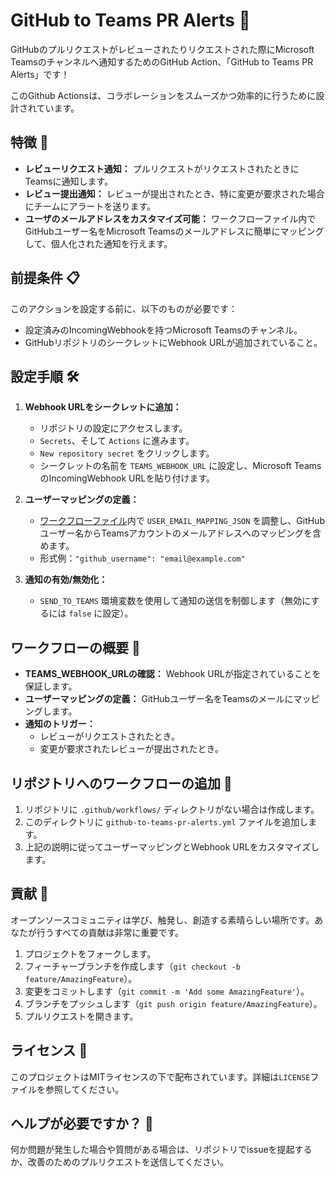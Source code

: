 # GitHub to Teams PR Alerts 🚀

GitHubのプルリクエストがレビューされたりリクエストされた際にMicrosoft Teamsのチャンネルへ通知するためのGitHub Action、「GitHub to Teams PR Alerts」です！

このGithub Actionsは、コラボレーションをスムーズかつ効率的に行うために設計されています。

## 特徴 🌟

- **レビューリクエスト通知：** プルリクエストがリクエストされたときにTeamsに通知します。
- **レビュー提出通知：** レビューが提出されたとき、特に変更が要求された場合にチームにアラートを送ります。
- **ユーザのメールアドレスをカスタマイズ可能：** ワークフローファイル内でGitHubユーザー名をMicrosoft Teamsのメールアドレスに簡単にマッピングして、個人化された通知を行えます。

## 前提条件 📋

このアクションを設定する前に、以下のものが必要です：
- 設定済みのIncomingWebhookを持つMicrosoft Teamsのチャンネル。
- GitHubリポジトリのシークレットにWebhook URLが追加されていること。

## 設定手順 🛠

1. **Webhook URLをシークレットに追加：**
   - リポジトリの設定にアクセスします。
   - `Secrets`、そして `Actions` に進みます。
   - `New repository secret` をクリックします。
   - シークレットの名前を `TEAMS_WEBHOOK_URL` に設定し、Microsoft TeamsのIncomingWebhook URLを貼り付けます。

2. **ユーザーマッピングの定義：**
   - [ワークフローファイル](.github/workflows/github-to-teams-pr-alerts.yml)内で `USER_EMAIL_MAPPING_JSON` を調整し、GitHubユーザー名からTeamsアカウントのメールアドレスへのマッピングを含めます。
   - 形式例：`"github_username": "email@example.com"`

3. **通知の有効/無効化：**
   - `SEND_TO_TEAMS` 環境変数を使用して通知の送信を制御します（無効にするには `false` に設定）。

## ワークフローの概要 📖

- **TEAMS_WEBHOOK_URLの確認：** Webhook URLが指定されていることを保証します。
- **ユーザーマッピングの定義：** GitHubユーザー名をTeamsのメールにマッピングします。
- **通知のトリガー：**
  - レビューがリクエストされたとき。
  - 変更が要求されたレビューが提出されたとき。

## リポジトリへのワークフローの追加 📁

1. リポジトリに `.github/workflows/` ディレクトリがない場合は作成します。
2. このディレクトリに `github-to-teams-pr-alerts.yml` ファイルを追加します。
3. 上記の説明に従ってユーザーマッピングとWebhook URLをカスタマイズします。

## 貢献 🤝

オープンソースコミュニティは学び、触発し、創造する素晴らしい場所です。あなたが行うすべての貢献は非常に重要です。

1. プロジェクトをフォークします。
2. フィーチャーブランチを作成します（`git checkout -b feature/AmazingFeature`）。
3. 変更をコミットします（`git commit -m 'Add some AmazingFeature'`）。
4. ブランチをプッシュします（`git push origin feature/AmazingFeature`）。
5. プルリクエストを開きます。

## ライセンス 📄

このプロジェクトはMITライセンスの下で配布されています。詳細は`LICENSE`ファイルを参照してください。

## ヘルプが必要ですか？ 🤔

何か問題が発生した場合や質問がある場合は、リポジトリでissueを提起するか、改善のためのプルリクエストを送信してください。
